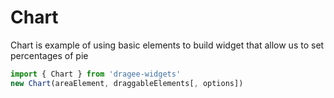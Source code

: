 # Chart

Chart is example of using basic elements to build widget that allow us to set percentages of pie

```javascript
import { Chart } from 'dragee-widgets'
new Chart(areaElement, draggableElements[, options])
```
